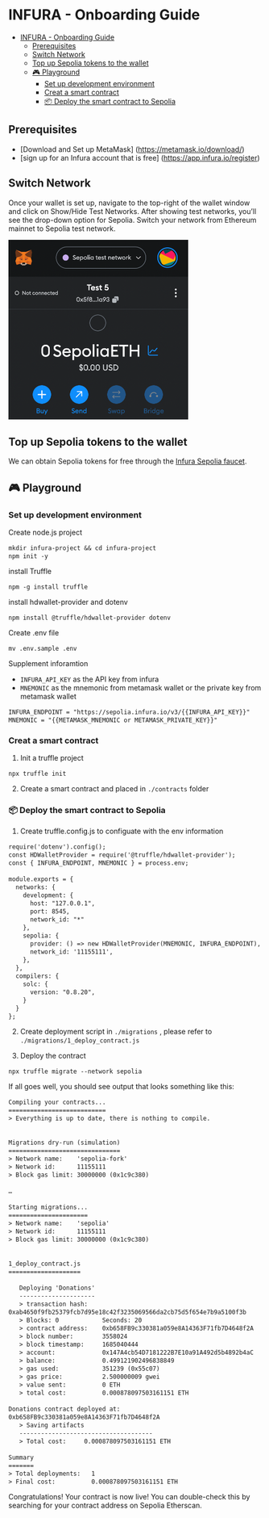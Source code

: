 # INFURA - Onboarding Guide


- [INFURA - Onboarding Guide](#infura---onboarding-guide)
  - [Prerequisites](#prerequisites)
  - [Switch Network](#switch-network)
  - [Top up Sepolia tokens to the wallet](#top-up-sepolia-tokens-to-the-wallet)
  - [🎮 Playground](#-playground)
    - [Set up development environment](#set-up-development-environment)
    - [Creat a smart contract](#creat-a-smart-contract)
    - [📦 Deploy the smart contract to Sepolia](#-deploy-the-smart-contract-to-sepolia)


## Prerequisites

* [Download and Set up MetaMask] (https://metamask.io/download/)
* [sign up for an Infura account that is free] (https://app.infura.io/register)

## Switch Network

Once your wallet is set up, navigate to the top-right of the wallet window and click on Show/Hide Test Networks. After showing test networks, you’ll see the drop-down option for Sepolia. Switch your network from Ethereum mainnet to Sepolia test network.

![](asset/wallet.png)

## Top up Sepolia tokens to the wallet

We can obtain Sepolia tokens for free through the [Infura Sepolia faucet](https://www.infura.io/faucet/sepolia).  


## 🎮 Playground

### Set up development environment

Create node.js project
```shell
mkdir infura-project && cd infura-project
npm init -y
```

install Truffle
```shell
npm -g install truffle
```

install hdwallet-provider and dotenv
```shell
npm install @truffle/hdwallet-provider dotenv
```

Create .env file
```shell
mv .env.sample .env
```
Supplement inforamtion
* ``INFURA_API_KEY`` as the API key from infura
* ``MNEMONIC`` as the mnemonic from metamask wallet or the private key from metamask wallet
```shell
INFURA_ENDPOINT = "https://sepolia.infura.io/v3/{{INFURA_API_KEY}}"
MNEMONIC = "{{METAMASK_MNEMONIC or METAMASK_PRIVATE_KEY}}"
```

### Creat a smart contract 

1. Init a truffle project
```shell
npx truffle init
```

2. Create a smart contract and placed in ``./contracts`` folder

### 📦 Deploy the smart contract to Sepolia
1. Create truffle.config.js to configuate with the env information 
```
require('dotenv').config();
const HDWalletProvider = require('@truffle/hdwallet-provider');
const { INFURA_ENDPOINT, MNEMONIC } = process.env;

module.exports = {
  networks: {
    development: {
      host: "127.0.0.1",
      port: 8545,
      network_id: "*"
    },
    sepolia: {
      provider: () => new HDWalletProvider(MNEMONIC, INFURA_ENDPOINT),
      network_id: '11155111',
    },
  },
  compilers: {
    solc: {
      version: "0.8.20",
    }
  }
};
```
2. Create deployment script in ``./migrations`` , please refer to ``./migrations/1_deploy_contract.js``

3. Deploy the contract
```shell
npx truffle migrate --network sepolia
```

If all goes well, you should see output that looks something like this:

```shell
Compiling your contracts...
===========================
> Everything is up to date, there is nothing to compile.


Migrations dry-run (simulation)
===============================
> Network name:    'sepolia-fork'
> Network id:      11155111
> Block gas limit: 30000000 (0x1c9c380)

…

Starting migrations...
======================
> Network name:    'sepolia'
> Network id:      11155111
> Block gas limit: 30000000 (0x1c9c380)


1_deploy_contract.js
====================

   Deploying 'Donations'
   ---------------------
   > transaction hash:    0xab4650f9fb25379fcb7d95e18c42f3235069566da2cb75d5f654e7b9a5100f3b
   > Blocks: 0            Seconds: 20
   > contract address:    0xb658FB9c330381a059e8A14363F71fb7D4648f2A
   > block number:        3558024
   > block timestamp:     1685040444
   > account:             0x147A4cb54D7181222B7E10a91A492d5b4892b4aC
   > balance:             0.499121902496838849
   > gas used:            351239 (0x55c07)
   > gas price:           2.500000009 gwei
   > value sent:          0 ETH
   > total cost:          0.000878097503161151 ETH

Donations contract deployed at: 0xb658FB9c330381a059e8A14363F71fb7D4648f2A
   > Saving artifacts
   -------------------------------------
   > Total cost:     0.000878097503161151 ETH

Summary
=======
> Total deployments:   1
> Final cost:          0.000878097503161151 ETH

```

Congratulations! Your contract is now live! You can double-check this by searching for your contract address on Sepolia Etherscan.
